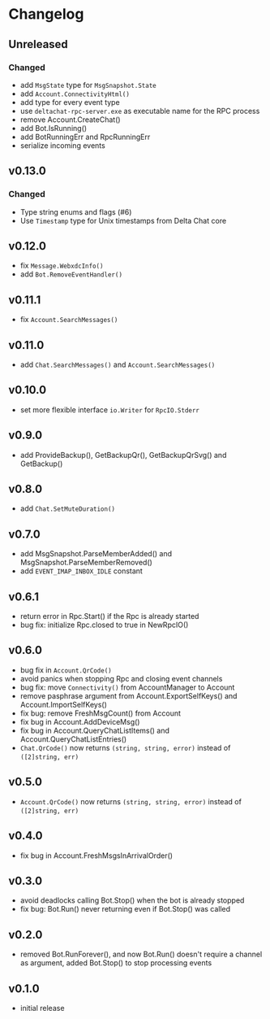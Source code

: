# Changelog

## Unreleased

### Changed

- add `MsgState` type for `MsgSnapshot.State`
- add `Account.ConnectivityHtml()`
- add type for every event type
- use `deltachat-rpc-server.exe` as executable name for the RPC process
- remove Account.CreateChat()
- add Bot.IsRunning()
- add BotRunningErr and RpcRunningErr
- serialize incoming events

## v0.13.0

### Changed

- Type string enums and flags (#6)
- Use `Timestamp` type for Unix timestamps from Delta Chat core

## v0.12.0

- fix `Message.WebxdcInfo()`
- add `Bot.RemoveEventHandler()`

## v0.11.1

- fix `Account.SearchMessages()`

## v0.11.0

- add `Chat.SearchMessages()` and `Account.SearchMessages()`

## v0.10.0

- set more flexible interface `io.Writer` for `RpcIO.Stderr`

## v0.9.0

- add ProvideBackup(), GetBackupQr(), GetBackupQrSvg() and GetBackup()

## v0.8.0

- add `Chat.SetMuteDuration()`

## v0.7.0

- add MsgSnapshot.ParseMemberAdded() and MsgSnapshot.ParseMemberRemoved()
- add `EVENT_IMAP_INBOX_IDLE` constant

## v0.6.1

- return error in Rpc.Start() if the Rpc is already started
- bug fix: initialize Rpc.closed to true in NewRpcIO()

## v0.6.0

- bug fix in `Account.QrCode()`
- avoid panics when stopping Rpc and closing event channels
- bug fix: move `Connectivity()` from AccountManager to Account
- remove pasphrase argument from Account.ExportSelfKeys() and Account.ImportSelfKeys()
- fix bug: remove FreshMsgCount() from Account
- fix bug in Account.AddDeviceMsg()
- fix bug in Account.QueryChatListItems() and Account.QueryChatListEntries()
- `Chat.QrCode()` now returns `(string, string, error)` instead of `([2]string, err)`

## v0.5.0

- `Account.QrCode()` now returns `(string, string, error)` instead of `([2]string, err)`

## v0.4.0

- fix bug in Account.FreshMsgsInArrivalOrder()

## v0.3.0

- avoid deadlocks calling Bot.Stop() when the bot is already stopped
- fix bug: Bot.Run() never returning even if Bot.Stop() was called

## v0.2.0

- removed Bot.RunForever(), and now Bot.Run() doesn't require a channel as argument, added Bot.Stop()
  to stop processing events

## v0.1.0

- initial release
